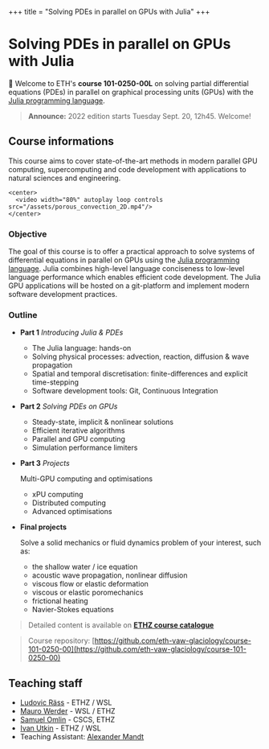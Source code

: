 +++
title = "Solving PDEs in parallel on GPUs with Julia"
+++

# Solving PDEs in parallel on GPUs with Julia

🎉 Welcome to ETH's **course 101-0250-00L** on solving partial differential equations (PDEs) in parallel on graphical processing units (GPUs) with the [Julia programming language](http://www.julialang.org/).

> **Announce:** 2022 edition starts Tuesday Sept. 20, 12h45. Welcome!

## Course informations
This course aims to cover state-of-the-art methods in modern parallel GPU computing, supercomputing and code development with applications to natural sciences and engineering.

~~~
<center>
  <video width="80%" autoplay loop controls src="/assets/porous_convection_2D.mp4"/>
</center>
~~~

### Objective
The goal of this course is to offer a practical approach to solve systems of differential equations in parallel on GPUs using the [Julia programming language](http://www.julialang.org/). Julia combines high-level language conciseness to low-level language performance which enables efficient code development. The Julia GPU applications will be hosted on a git-platform and implement modern software development practices.


### Outline
- **Part 1**  _Introducing Julia & PDEs_
  - The Julia language: hands-on
  - Solving physical processes: advection, reaction, diffusion & wave propagation
  - Spatial and temporal discretisation: finite-differences and explicit time-stepping
  - Software development tools: Git, Continuous Integration

- **Part 2**  _Solving PDEs on GPUs_
  - Steady-state, implicit & nonlinear solutions
  - Efficient iterative algorithms
  - Parallel and GPU computing
  - Simulation performance limiters

- **Part 3** _Projects_
  
  Multi-GPU computing and optimisations
  - xPU computing
  - Distributed computing
  - Advanced optimisations

- **Final projects**

  Solve a solid mechanics or fluid dynamics problem of your interest, such as:
  - the shallow water / ice equation
  - acoustic wave propagation, nonlinear diffusion
  - viscous flow or elastic deformation
  - viscous or elastic poromechanics
  - frictional heating
  - Navier-Stokes equations

> Detailed content is available on [**ETHZ course catalogue**](http://www.vvz.ethz.ch/Vorlesungsverzeichnis/lerneinheit.view?semkez=2022W&ansicht=KATALOGDATEN&lerneinheitId=162403&lang=en)

> Course repository: [https://github.com/eth-vaw-glaciology/course-101-0250-00](https://github.com/eth-vaw-glaciology/course-101-0250-00)


## Teaching staff
- [Ludovic Räss](https://vaw.ethz.ch/en/people/person-detail.MjcwOTYw.TGlzdC8xOTYxLDE1MTczNjI1ODA=.html) - ETHZ / WSL
- [Mauro Werder](https://vaw.ethz.ch/en/personen/person-detail.html?persid=124402) - WSL / ETHZ
- [Samuel Omlin](https://www.cscs.ch/about/staff/) - CSCS, ETHZ
- [Ivan Utkin](https://vaw.ethz.ch/en/people/person-detail.MzAwMjIy.TGlzdC8xOTYxLDE1MTczNjI1ODA=.html) - ETHZ / WSL
- Teaching Assistant: [Alexander Mandt]()
